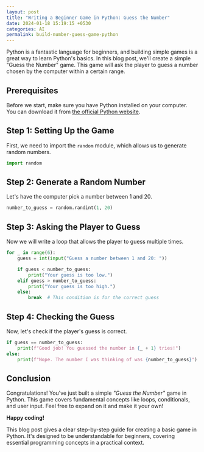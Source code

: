 ```yaml
---
layout: post
title: "Writing a Beginner Game in Python: Guess the Number"
date: 2024-01-18 15:19:15 +0530
categories: AI
permalink: build-number-guess-game-python
---
```


Python is a fantastic language for beginners, and building simple games is a great way to learn Python's basics. In this blog post, we'll create a simple "Guess the Number" game. This game will ask the player to guess a number chosen by the computer within a certain range.

## Prerequisites

Before we start, make sure you have Python installed on your computer. You can download it from [the official Python website](https://www.python.org/downloads/).

## Step 1: Setting Up the Game

First, we need to import the `random` module, which allows us to generate random numbers.

```python
import random
```

## Step 2: Generate a Random Number

Let's have the computer pick a number between 1 and 20.

```python
number_to_guess = random.randint(1, 20)
```

## Step 3: Asking the Player to Guess

Now we will write a loop that allows the player to guess multiple times.

```python
for _ in range(6):
    guess = int(input("Guess a number between 1 and 20: "))

    if guess < number_to_guess:
        print("Your guess is too low.")
    elif guess > number_to_guess:
        print("Your guess is too high.")
    else:
        break  # This condition is for the correct guess
```

## Step 4: Checking the Guess

Now, let's check if the player's guess is correct.

```python
if guess == number_to_guess:
    print(f"Good job! You guessed the number in {_ + 1} tries!")
else:
    print(f"Nope. The number I was thinking of was {number_to_guess}")
```

## Conclusion

Congratulations! You've just built a simple _"Guess the Number"_ game in Python. This game covers fundamental concepts like loops, conditionals, and user input. Feel free to expand on it and make it your own!

**Happy coding!**

This blog post gives a clear step-by-step guide for creating a basic game in Python. It's designed to be understandable for beginners, covering essential programming concepts in a practical context.
